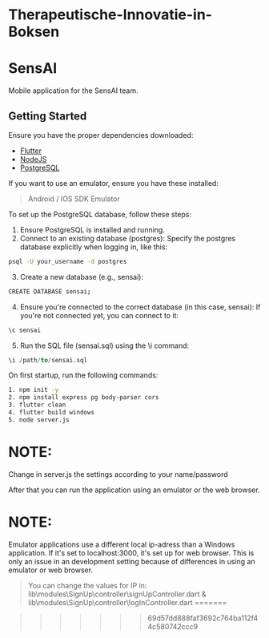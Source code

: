 # Therapeutische-Innovatie-in-Boksen
# SensAI

Mobile application for the SensAI team.

## Getting Started

Ensure you have the proper dependencies downloaded:
- [Flutter](https://flutter.dev/docs/get-started/install)
- [NodeJS](https://nodejs.org/en/download/prebuilt-installer)
- [PostgreSQL](https://www.postgresql.org/download/)

If you want to use an emulator, ensure you have these installed:
> Android / IOS SDK
> Emulator

To set up the PostgreSQL database, follow these steps:
1. Ensure PostgreSQL is installed and running.
2. Connect to an existing database (postgres): Specify the postgres database explicitly when logging in, like this:
```bash
psql -U your_username -d postgres
```
3. Create a new database (e.g., sensai):
```bash
CREATE DATABASE sensai;
```
4. Ensure you're connected to the correct database (in this case, sensai):
If you're not connected yet, you can connect to it:
```sql
\c sensai
```
5. Run the SQL file (sensai.sql) using the \i command:
```sql
\i /path/to/sensai.sql
```

On first startup, run the following commands:
```bash
1. npm init -y
2. npm install express pg body-parser cors
3. flutter clean
4. flutter build windows
5. node server.js
```
# NOTE: 
Change in server.js the settings according to your name/password

After that you can run the application using an emulator or the web browser.

# NOTE:
Emulator applications use a different local ip-adress than a Windows application. If it's set to localhost:3000, it's set up for web browser.
This is only an issue in an development setting because of differences in using an emulator or web browser.
> You can change the values for IP in:
lib\modules\SignUp\controller\signUpController.dart & lib\modules\SignUp\controller\logInController.dart
=======

>>>>>>> 69d57dd888faf3692c764ba112f44c580742ccc9
